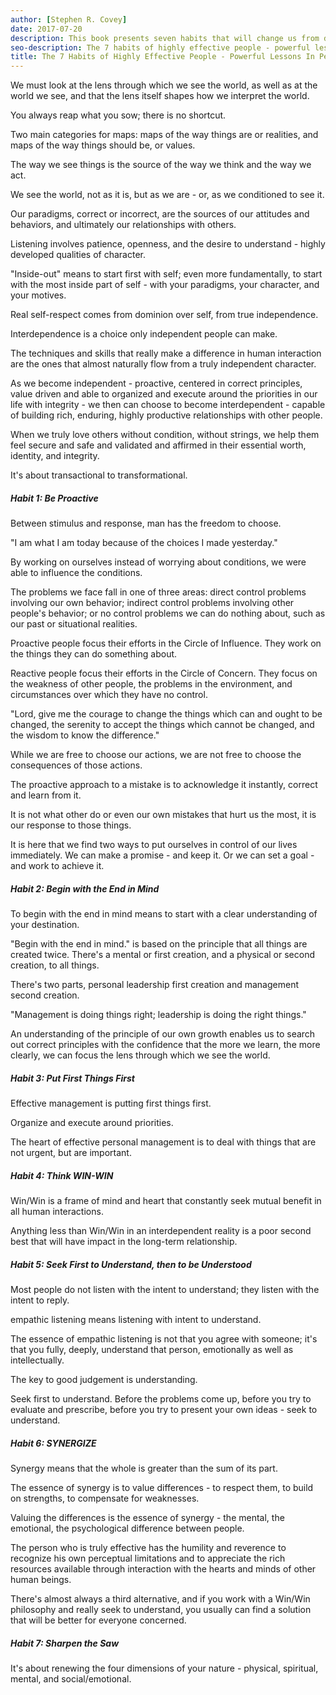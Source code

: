 ```yaml
---
author: [Stephen R. Covey]
date: 2017-07-20
description: This book presents seven habits that will change us from dependent to independent, then finally interdependent. To become effective, we must focus on things we have control over and to have a Win/Win mindset. Remember we have control over our destination in life, but it requires us to constantly adjust our path.
seo-description: The 7 habits of highly effective people - powerful lessons in personal change by Stephen R. Covey notes.
title: The 7 Habits of Highly Effective People - Powerful Lessons In Personal Change
---
```


We must look at the lens through which we see the world, as well as at the world we see, and that the lens itself shapes how we interpret the world.

You always reap what you sow; there is no shortcut.

Two main categories for maps: maps of the way things are or realities, and maps of the way things should be, or values.

The way we see things is the source of the way we think and the way we act.

We see the world, not as it is, but as we are - or, as we conditioned to see it.

Our paradigms, correct or incorrect, are the sources of our attitudes and behaviors, and ultimately our relationships with others.

Listening involves patience, openness, and the desire to understand - highly developed qualities of character.

"Inside-out" means to start first with self; even more fundamentally, to start with the most inside part of self - with your paradigms, your character, and your motives.

Real self-respect comes from dominion over self, from true independence.

Interdependence is a choice only independent people can make.

The techniques and skills that really make a difference in human interaction are the ones that almost naturally flow from a truly independent character.

As we become independent - proactive, centered in correct principles, value driven and able to organized and execute around the priorities in our life with integrity - we then can choose to become interdependent - capable of building rich, enduring, highly productive relationships with other people.

When we truly love others without condition, without strings, we help them feel secure and safe and validated and affirmed in their essential worth, identity, and integrity.

It's about transactional to transformational.

##### Habit 1: Be Proactive

Between stimulus and response, man has the freedom to choose.

"I am what I am today because of the choices I made yesterday."

By working on ourselves instead of worrying about conditions, we were able to influence the conditions.

The problems we face fall in one of three areas: direct control problems involving our own behavior; indirect control problems involving other people's behavior; or no control problems we can do nothing about, such as our past or situational realities.

Proactive people focus their efforts in the Circle of Influence. They work on the things they can do something about.

Reactive people focus their efforts in the Circle of Concern. They focus on the weakness of other people, the problems in the environment, and circumstances over which they have no control.

"Lord, give me the courage to change the things which can and ought to be changed, the serenity to accept the things which cannot be changed, and the wisdom to know the difference."

While we are free to choose our actions, we are not free to choose the consequences of those actions.

The proactive approach to a mistake is to acknowledge it instantly, correct and learn from it.

It is not what other do or even our own mistakes that hurt us the most, it is our response to those things.

It is here that we find two ways to put ourselves in control of our lives immediately. We can make a promise - and keep it. Or we can set a goal - and work to achieve it.

##### Habit 2: Begin with the End in Mind

To begin with the end in mind means to start with a clear understanding of your destination.

"Begin with the end in mind." is based on the principle that all things are created twice. There's a mental or first creation, and a physical or second creation, to all things.

There's two parts, personal leadership first creation and management second creation.

"Management is doing things right; leadership is doing the right things."

An understanding of the principle of our own growth enables us to search out correct principles with the confidence that the more we learn, the more clearly, we can focus the lens through which we see the world.

##### Habit 3: Put First Things First

Effective management is putting first things first.

Organize and execute around priorities.

The heart of effective personal management is to deal with things that are not urgent, but are important.

##### Habit 4: Think WIN-WIN

Win/Win is a frame of mind and heart that constantly seek mutual benefit in all human interactions.

Anything less than Win/Win in an interdependent reality is a poor second best that will have impact in the long-term relationship.

##### Habit 5: Seek First to Understand, then to be Understood

Most people do not listen with the intent to understand; they listen with the intent to reply.

empathic listening means listening with intent to understand.

The essence of empathic listening is not that you agree with someone; it's that you fully, deeply, understand that person, emotionally as well as intellectually.

The key to good judgement is understanding.

Seek first to understand. Before the problems come up, before you try to evaluate and prescribe, before you try to present your own ideas - seek to understand.

##### Habit 6: SYNERGIZE

Synergy means that the whole is greater than the sum of its part.

The essence of synergy is to value differences - to respect them, to build on strengths, to compensate for weaknesses.

Valuing the differences is the essence of synergy - the mental, the emotional, the psychological difference between people.

The person who is truly effective has the humility and reverence to recognize his own perceptual limitations and to appreciate the rich resources available through interaction with the hearts and minds of other human beings.

There's almost always a third alternative, and if you work with a Win/Win philosophy and really seek to understand, you usually can find a solution that will be better for everyone concerned.

##### Habit 7: Sharpen the Saw

It's about renewing the four dimensions of your nature - physical, spiritual, mental, and social/emotional.
